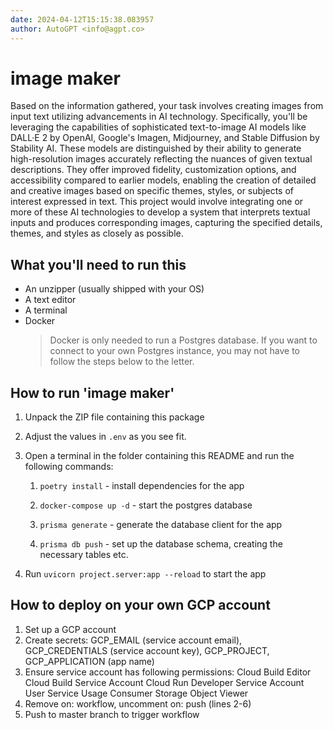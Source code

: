 ```yaml
---
date: 2024-04-12T15:15:38.083957
author: AutoGPT <info@agpt.co>
---
```


# image maker

Based on the information gathered, your task involves creating images from input text utilizing advancements in AI technology. Specifically, you'll be leveraging the capabilities of sophisticated text-to-image AI models like DALL·E 2 by OpenAI, Google's Imagen, Midjourney, and Stable Diffusion by Stability AI. These models are distinguished by their ability to generate high-resolution images accurately reflecting the nuances of given textual descriptions. They offer improved fidelity, customization options, and accessibility compared to earlier models, enabling the creation of detailed and creative images based on specific themes, styles, or subjects of interest expressed in text. This project would involve integrating one or more of these AI technologies to develop a system that interprets textual inputs and produces corresponding images, capturing the specified details, themes, and styles as closely as possible.

## What you'll need to run this
* An unzipper (usually shipped with your OS)
* A text editor
* A terminal
* Docker
  > Docker is only needed to run a Postgres database. If you want to connect to your own
  > Postgres instance, you may not have to follow the steps below to the letter.


## How to run 'image maker'

1. Unpack the ZIP file containing this package

2. Adjust the values in `.env` as you see fit.

3. Open a terminal in the folder containing this README and run the following commands:

    1. `poetry install` - install dependencies for the app

    2. `docker-compose up -d` - start the postgres database

    3. `prisma generate` - generate the database client for the app

    4. `prisma db push` - set up the database schema, creating the necessary tables etc.

4. Run `uvicorn project.server:app --reload` to start the app

## How to deploy on your own GCP account
1. Set up a GCP account
2. Create secrets: GCP_EMAIL (service account email), GCP_CREDENTIALS (service account key), GCP_PROJECT, GCP_APPLICATION (app name)
3. Ensure service account has following permissions: 
    Cloud Build Editor
    Cloud Build Service Account
    Cloud Run Developer
    Service Account User
    Service Usage Consumer
    Storage Object Viewer
4. Remove on: workflow, uncomment on: push (lines 2-6)
5. Push to master branch to trigger workflow

